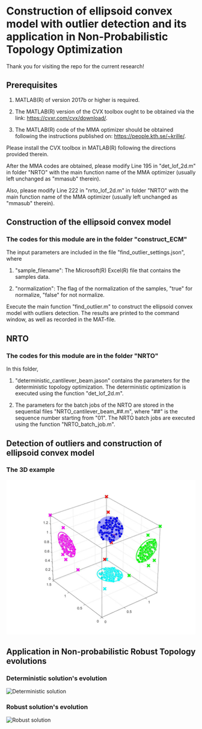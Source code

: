# Construction of ellipsoid convex model with outlier detection and its application in Non-Probabilistic Topology Optimization

Thank you for visiting the repo for the current research!

## Prerequisites

1. MATLAB(R) of version 2017b or higher is required.

2. The MATLAB(R) version of the CVX toolbox ought to be obtained via the link:
<https://cvxr.com/cvx/download/>.

3. The MATLAB(R) code of the MMA optimizer should be obtained following the instructions published on:
<https://people.kth.se/~krille/>.

Please install the CVX toolbox in MATLAB(R) following the directions provided therein.

After the MMA codes are obtained, please modify Line 195 in "det_lof_2d.m" in folder "NRTO" with the main function name of the MMA optimizer (usually left unchanged as "mmasub" therein).

Also, please modify Line 222 in "nrto_lof_2d.m" in folder "NRTO" with the main function name of the MMA optimizer (usually left unchanged as "mmasub" therein).

## Construction of the ellipsoid convex model

### The codes for this module are in the folder "construct_ECM"

The input parameters are included in the file "find_outlier_settings.json", where

1. "sample_filename": The Microsoft(R) Excel(R) file that contains the samples data.

2. "normalization": The flag of the normalization of the samples, "true" for normalize, "false" for not normalize.

Execute the main function "find_outlier.m" to construct the ellipsoid convex model with outliers detection. The results are printed to the command window, as well as recorded in the MAT-file.

## NRTO

### The codes for this module are in the folder "NRTO"

In this folder,

1. "deterministic_cantilever_beam.jason" contains the parameters for the deterministic topology optimization. The deterministic optimization is executed using the function "det_lof_2d.m".

2. The parameters for the batch jobs of the NRTO are stored in the sequential files "NRTO_cantilever_beam_##.m", where "##" is the sequence number starting from "01". The NRTO batch jobs are executed using the function "NRTO_batch_job.m".

## Detection of outliers and construction of ellipsoid convex model

### The 3D example

![Three dimentional example](./image/outlier_ECM_3D.jpg)

## Application in Non-probabilistic Robust Topology evolutions

### Deterministic solution's evolution

![Deterministic solution](./image/NRTO_normal.gif)

### Robust solution's evolution

![Robust solution](./image/NRTO_all.gif)
